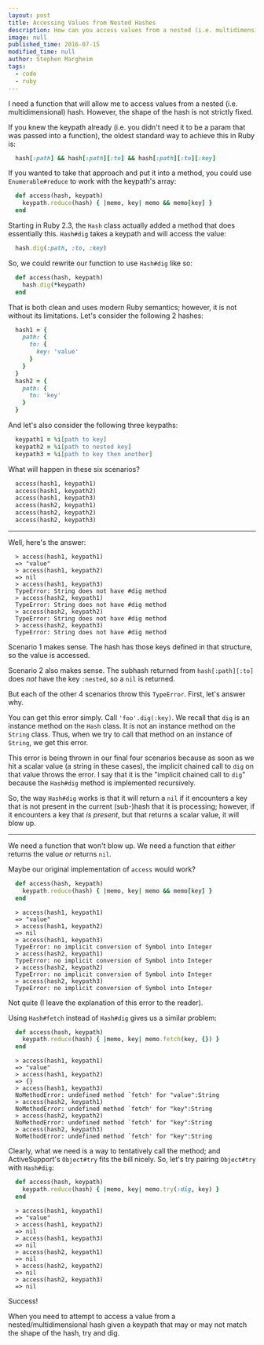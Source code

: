 ```yaml
---
layout: post
title: Accessing Values from Nested Hashes
description: How can you access values from a nested (i.e. multidimensional) hash without throwing errors when the shape of the hash is not strictly fixed?
image: null
published_time: 2016-07-15
modified_time: null
author: Stephen Margheim
tags:
  - code
  - ruby
---
```


<p>I need a function that will allow me to access values from a nested (i.e. multidimensional) hash. However, the shape of the hash is not strictly fixed.</p>

<p>If you knew the keypath already (i.e. you didn&#39;t need it to be a param that was passed into a function), the oldest standard way to achieve this in Ruby is:</p>

```ruby
  hash[:path] && hash[:path][:to] && hash[:path][:to][:key]
```

<p>If you wanted to take that approach and put it into a method, you could use <code>Enumerable#reduce</code> to work with the keypath&#39;s array:</p>

```ruby
  def access(hash, keypath)
    keypath.reduce(hash) { |memo, key| memo && memo[key] }
  end
```

<p>Starting in Ruby 2.3, the <code data-language='ruby'>Hash</code> class actually added a method that does essentially this. <code data-language='ruby'>Hash#dig</code> takes a keypath and will access the value:</p>

```ruby
  hash.dig(:path, :to, :key)
```

<p>So, we could rewrite our function to use <code data-language='ruby'>Hash#dig</code> like so:</p>

```ruby
  def access(hash, keypath)
    hash.dig(*keypath)
  end
```

<p>That is both clean and uses modern Ruby semantics; however, it is not without its limitations. Let&#39;s consider the following 2 hashes:</p>

```ruby
  hash1 = {
    path: {
      to: {
        key: 'value'
      }
    }
  }
  hash2 = {
    path: {
      to: 'key'
    }
  }
```

<p>And let&#39;s also consider the following three keypaths:</p>

```ruby
  keypath1 = %i[path to key]
  keypath2 = %i[path to nested key]
  keypath3 = %i[path to key then another]
```

<p>What will happen in these six scenarios?</p>

```ruby
  access(hash1, keypath1)
  access(hash1, keypath2)
  access(hash1, keypath3)
  access(hash2, keypath1)
  access(hash2, keypath2)
  access(hash2, keypath3)
```

<hr>

<p>Well, here&#39;s the answer:</p>

```irb
  > access(hash1, keypath1)
  => "value"
  > access(hash1, keypath2)
  => nil
  > access(hash1, keypath3)
  TypeError: String does not have #dig method
  > access(hash2, keypath1)
  TypeError: String does not have #dig method
  > access(hash2, keypath2)
  TypeError: String does not have #dig method
  > access(hash2, keypath3)
  TypeError: String does not have #dig method
```

<p>Scenario 1 makes sense. The hash has those keys defined in that structure, so the value is accessed.</p>

<p>Scenario 2 also makes sense. The subhash returned from <code>hash[:path][:to]</code> does <em>not</em> have the key <code data-language='ruby'>:nested</code>, so a <code data-language='ruby'>nil</code> is returned.</p>

<p>But each of the other 4 scenarios throw this <code data-language='ruby'>TypeError</code>. First, let&#39;s answer why.</p>

<p>You can get this error simply. Call <code data-language='ruby'>&#39;foo&#39;.dig(:key)</code>. We recall that <code data-language='ruby'>dig</code> is an instance method on the <code data-language='ruby'>Hash</code> class. It is not an instance method on the <code>String</code> class. Thus, when we try to call that method on an instance of <code data-language='ruby'>String</code>, we get this error.</p>

<p>This error is being thrown in our final four scenarios because as soon as we hit a scalar value (a string in these cases), the implicit chained call to <code data-language='ruby'>dig</code> on that value throws the error. I say that it is the &quot;implicit chained call to <code data-language='ruby'>dig</code>&quot; because the <code data-language='ruby'>Hash#dig</code> method is implemented recursively.</p>

<p>So, the way <code data-language='ruby'>Hash#dig</code> works is that it will return a <code data-language='ruby'>nil</code> if it encounters a key that is not present in the current (sub-)hash that it is processing; however, if it encounters a key that <em>is present</em>, but that returns a scalar value, it will blow up.</p>

<hr>

<p>We need a function that won&#39;t blow up. We need a function that <em>either</em> returns the value <em>or</em> returns <code data-language='ruby'>nil</code>.</p>

<p>Maybe our original implementation of <code data-language='ruby'>access</code> would work?</p>

```ruby
  def access(hash, keypath)
    keypath.reduce(hash) { |memo, key| memo && memo[key] }
  end
```

```irb
  > access(hash1, keypath1)
  => "value"
  > access(hash1, keypath2)
  => nil
  > access(hash1, keypath3)
  TypeError: no implicit conversion of Symbol into Integer
  > access(hash2, keypath1)
  TypeError: no implicit conversion of Symbol into Integer
  > access(hash2, keypath2)
  TypeError: no implicit conversion of Symbol into Integer
  > access(hash2, keypath3)
  TypeError: no implicit conversion of Symbol into Integer
```

<p>Not quite (I leave the explanation of this error to the reader).</p>

<p>Using <code data-language='ruby'>Hash#fetch</code> instead of <code data-language='ruby'>Hash#dig</code> gives us a similar problem:</p>

```ruby
  def access(hash, keypath)
    keypath.reduce(hash) { |memo, key| memo.fetch(key, {}) }
  end
```

```irb
  > access(hash1, keypath1)
  => "value"
  > access(hash1, keypath2)
  => {}
  > access(hash1, keypath3)
  NoMethodError: undefined method `fetch' for "value":String
  > access(hash2, keypath1)
  NoMethodError: undefined method `fetch' for "key":String
  > access(hash2, keypath2)
  NoMethodError: undefined method `fetch' for "key":String
  > access(hash2, keypath3)
  NoMethodError: undefined method `fetch' for "key":String
```

<p>Clearly, what we need is a way to tentatively call the method; and ActiveSupport&#39;s <code data-language='ruby'>Object#try</code> fits the bill nicely. So, let&#39;s try pairing <code data-language='ruby'>Object#try</code> with <code data-language='ruby'>Hash#dig</code>:</p>

```ruby
  def access(hash, keypath)
    keypath.reduce(hash) { |memo, key| memo.try(:dig, key) }
  end
```

```irb
  > access(hash1, keypath1)
  => "value"
  > access(hash1, keypath2)
  => nil
  > access(hash1, keypath3)
  => nil
  > access(hash2, keypath1)
  => nil
  > access(hash2, keypath2)
  => nil
  > access(hash2, keypath3)
  => nil
```

<p>Success!</p>

<p>When you need to attempt to access a value from a nested/multidimensional hash given a keypath that may or may not match the shape of the hash, try and dig.</p>
